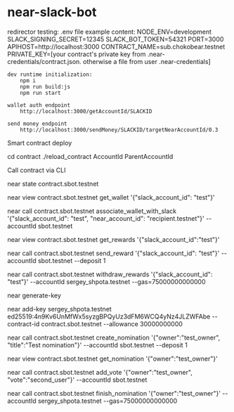 # near-slack-bot


redirector testing:
    .env file example content:
        NODE_ENV=development
        SLACK_SIGNING_SECRET=12345
        SLACK_BOT_TOKEN=54321
        PORT=3000
        APIHOST=http://localhost:3000
        CONTRACT_NAME=sub.chokobear.testnet
        PRIVATE_KEY=[your contract's private key from .near-credentials/contract.json. otherwise a file from user .near-credentials]

    dev runtime initialization:
        npm i
        npm run build:js
        npm run start

    wallet auth endpoint
        http://localhost:3000/getAccountId/SLACKID

    send money endpoint
        http://localhost:3000/sendMoney/SLACKID/targetNearAccountId/0.3


Smart contract deploy

cd contract
./reload_contract AccountId ParentAccountId

Call contract via CLI

near state contract.sbot.testnet

near view contract.sbot.testnet get_wallet '{"slack_account_id": "test"}'

near call contract.sbot.testnet associate_wallet_with_slack '{"slack_account_id": "test", "near_account_id": "recipient.testnet"}' --accountId sbot.testnet

near view contract.sbot.testnet get_rewards '{"slack_account_id":"test"}'

near call contract.sbot.testnet send_reward '{"slack_account_id": "test"}' --accountId sbot.testnet --deposit 1

near call contract.sbot.testnet withdraw_rewards '{"slack_account_id": "test"}' --accountId sergey_shpota.testnet --gas=75000000000000

near generate-key

near add-key sergey_shpota.testnet ed25519:4n9Kv6UnMfWx5syzgBPQyUz3dFM6WCQ4yNz4JLZWFAbe --contract-id contract.sbot.testnet --allowance 30000000000


near call contract.sbot.testnet create_nomination '{"owner":"test_owner", "title":"Test nomination"}' --accountId sbot.testnet --deposit 1

near view contract.sbot.testnet get_nomination '{"owner":"test_owner"}'

near call contract.sbot.testnet add_vote '{"owner":"test_owner", "vote":"second_user"}' --accountId sbot.testnet

near call contract.sbot.testnet finish_nomination '{"owner":"test_owner"}' --accountId sergey_shpota.testnet --gas=75000000000000